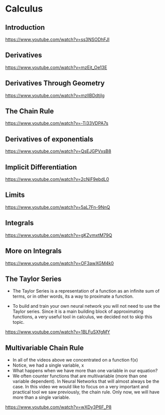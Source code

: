 # Calculus

## Introduction

https://www.youtube.com/watch?v=ss3NSODhFJI

## Derivatives

https://www.youtube.com/watch?v=mzEit_Oe13E

## Derivatives Through Geometry

https://www.youtube.com/watch?v=mzllBDdtjIg

## The Chain Rule

https://www.youtube.com/watch?v=-Ti33VDPA7s

## Derivatives of exponentials

https://www.youtube.com/watch?v=QsEJGPVxsB8

## Implicit Differentiation

https://www.youtube.com/watch?v=2cNiF9ebdL0

## Limits

https://www.youtube.com/watch?v=5aL7Fn-9NnQ

## Integrals

https://www.youtube.com/watch?v=gKZvmxtM79Q

## More on Integrals

https://www.youtube.com/watch?v=OF3awXGM4k0

## The Taylor Series

- The Taylor Series is a representation of a function as an infinite sum of terms, or in other words, its a way to proximate a function.

- To build and train your own neural network you will not need to use the Taylor series. Since it is a main building block of approximating functions, a very useful tool in calculus, we decided not to skip this topic.


https://www.youtube.com/watch?v=1BLFuSXfgMY

## Multivariable Chain Rule

- In all of the videos above we concentrated on a function f(x)
- Notice, we had a single variable, x
- What happens when we have more than one variable in our equation?
- We often counter functions that are multivariable (more than one variable dependent). In Neural Networks that will almost always be the case. In this video we would like to focus on a very important and practical tool we saw previously, the chain rule. Only now, we will have more than a single variable.

https://www.youtube.com/watch?v=wXDy3P6F_P8

